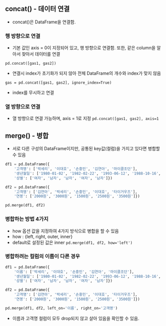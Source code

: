 ## concat() - 데이터 연결
- concat()은 DataFrame을 연결함.

### 행 방향으로 연결
- 기본 값인 axis = 0이 지정되어 있고, 행 방향으로 연결함. 또한, 같은 column을 알아서 찾아서 데이터를 연결

`pd.concat([gas1, gas2])`

- 연결시 index가 초기화가 되지 않아 전체 DataFrame의 개수와 index가 맞지 않음

`gas = pd.concat([gas1, gas2], ignore_index=True)`

- index를 무시하고 연결

### 열 방향으로 연결
- 열 방향으로 연결 가능하며, axis = 1로 지정
`pd.concat([gas1, gas2], axis=1`

## merge() - 병합
- 서로 다른 구성의 DataFrame이지만, 공통된 key값(컬럼)을 가지고 있다면 병합할 수 있음
```python
df1 = pd.DataFrame({
    '고객명': ['박세리', '이대호', '손흥민', '김연아', '마이클조던'],
    '생년월일': ['1980-01-02', '1982-02-22', '1993-06-12', '1988-10-16', '1970-03-03'],
    '성별': ['여자', '남자', '남자', '여자', '남자']})

df2 = pd.DataFrame({
    '고객명': ['김연아', '박세리', '손흥민', '이대호', '타이거우즈'],
    '연봉': ['2000원', '3000원', '1500원', '2500원', '3500원']})

pd.merge(df1, df2)
```

### 병합하는 방법 4가지
- how 옵션 값을 지정하여 4가지 방식으로 병합을 할 수 있음
- how : {left, right, outer, inner}
- default로 설정된 값은 inner
`pd.merge(df1, df2, how='left')`

### 병합하려는 컬럼의 이름이 다른 경우
```python
df1 = pd.DataFrame({
    '이름': ['박세리', '이대호', '손흥민', '김연아', '마이클조던'],
    '생년월일': ['1980-01-02', '1982-02-22', '1993-06-12', '1988-10-16', '1970-03-03'],
    '성별': ['여자', '남자', '남자', '여자', '남자']})

df2 = pd.DataFrame({
    '고객명': ['김연아', '박세리', '손흥민', '이대호', '타이거우즈'],
    '연봉': ['2000원', '3000원', '1500원', '2500원', '3500원']})

pd.merge(df1, df2, left_on='이름', right_on='고객명')
```

- 이름과 고객명 컬럼이 모두 drop되지 않고 살아 있음을 확인할 수 있음.